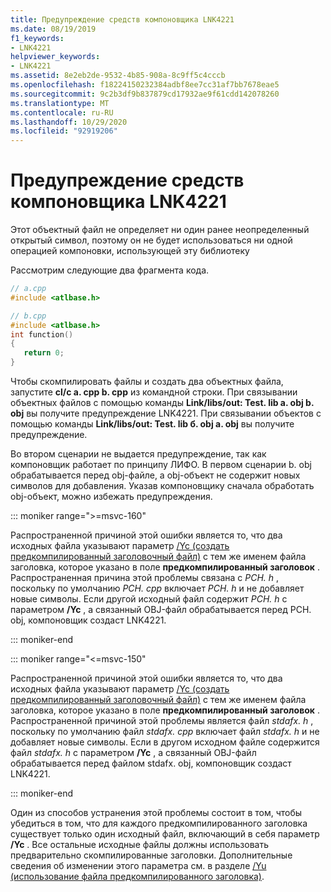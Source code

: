 ```yaml
---
title: Предупреждение средств компоновщика LNK4221
ms.date: 08/19/2019
f1_keywords:
- LNK4221
helpviewer_keywords:
- LNK4221
ms.assetid: 8e2eb2de-9532-4b85-908a-8c9ff5c4cccb
ms.openlocfilehash: f18224150232384adbf8ee7cc31af7bb7678eae5
ms.sourcegitcommit: 9c2b3df9b837879cd17932ae9f61cdd142078260
ms.translationtype: MT
ms.contentlocale: ru-RU
ms.lasthandoff: 10/29/2020
ms.locfileid: "92919206"
---
```

# <a name="linker-tools-warning-lnk4221"></a>Предупреждение средств компоновщика LNK4221

Этот объектный файл не определяет ни один ранее неопределенный открытый символ, поэтому он не будет использоваться ни одной операцией компоновки, использующей эту библиотеку

Рассмотрим следующие два фрагмента кода.

```cpp
// a.cpp
#include <atlbase.h>
```

```cpp
// b.cpp
#include <atlbase.h>
int function()
{
   return 0;
}
```

Чтобы скомпилировать файлы и создать два объектных файла, запустите **cl/c a. cpp b. cpp** из командной строки. При связывании объектных файлов с помощью команды **Link/libs/out: Test. lib a. obj b. obj** вы получите предупреждение LNK4221. При связывании объектов с помощью команды **Link/libs/out: Test. lib б. obj a. obj** вы получите предупреждение.

Во втором сценарии не выдается предупреждение, так как компоновщик работает по принципу ЛИФО. В первом сценарии b. obj обрабатывается перед obj-файле, а obj-объект не содержит новых символов для добавления. Указав компоновщику сначала обработать obj-объект, можно избежать предупреждения.

::: moniker range=">=msvc-160"

Распространенной причиной этой ошибки является то, что два исходных файла указывают параметр [/Yc (создать предкомпилированный заголовочный файл)](../../build/reference/yc-create-precompiled-header-file.md) с тем же именем файла заголовка, которое указано в поле **предкомпилированный заголовок** . Распространенная причина этой проблемы связана с *PCH. h* , поскольку по умолчанию *PCH. cpp* включает *PCH. h* и не добавляет новые символы. Если другой исходный файл содержит *PCH. h* с параметром **/Yc** , а связанный OBJ-файл обрабатывается перед PCH. obj, компоновщик создаст LNK4221.

::: moniker-end

::: moniker range="<=msvc-150"

Распространенной причиной этой ошибки является то, что два исходных файла указывают параметр [/Yc (создать предкомпилированный заголовочный файл)](../../build/reference/yc-create-precompiled-header-file.md) с тем же именем файла заголовка, которое указано в поле **предкомпилированный заголовок** . Распространенной причиной этой проблемы является файл *stdafx. h* , поскольку по умолчанию файл *stdafx. cpp* включает файл *stdafx. h* и не добавляет новые символы. Если в другом исходном файле содержится файл *stdafx. h* с параметром **/Yc** , а связанный OBJ-файл обрабатывается перед файлом stdafx. obj, компоновщик создаст LNK4221.

::: moniker-end

Один из способов устранения этой проблемы состоит в том, чтобы убедиться в том, что для каждого предкомпилированного заголовка существует только один исходный файл, включающий в себя параметр **/Yc** . Все остальные исходные файлы должны использовать предварительно скомпилированные заголовки. Дополнительные сведения об изменении этого параметра см. в разделе [/Yu (использование файла предкомпилированного заголовка)](../../build/reference/yu-use-precompiled-header-file.md).
